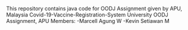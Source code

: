 This repository contains java code for OODJ Assignment given by APU, Malaysia
Covid-19-Vaccine-Registration-System
University OODJ Assignment, APU
Members: -Marcell Agung W
         -Kevin Setiawan M
